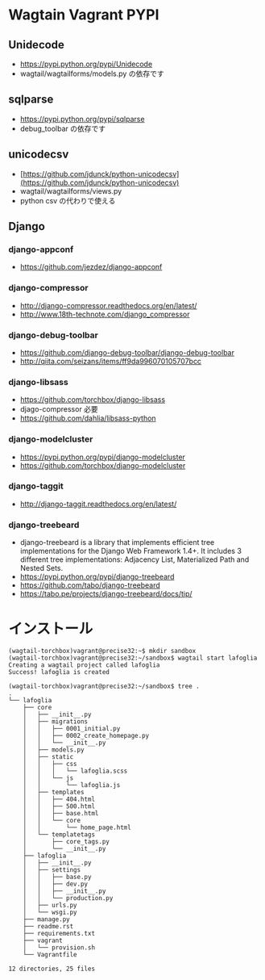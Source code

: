 # Wagtain Vagrant PYPI

## Unidecode

- https://pypi.python.org/pypi/Unidecode
- wagtail/wagtailforms/models.py の依存です

## sqlparse

- https://pypi.python.org/pypi/sqlparse
- debug_toolbar の依存です


## unicodecsv

- [https://github.com/jdunck/python-unicodecsv](https://github.com/jdunck/python-unicodecsv)
- wagtail/wagtailforms/views.py
- python csv の代わりで使える


## Django


### django-appconf

- https://github.com/jezdez/django-appconf


### django-compressor

- http://django-compressor.readthedocs.org/en/latest/
- http://www.18th-technote.com/django_compressor


### django-debug-toolbar

- https://github.com/django-debug-toolbar/django-debug-toolbar
- http://qiita.com/seizans/items/ff9da996070105707bcc

### django-libsass

- https://github.com/torchbox/django-libsass
- djago-compressor 必要
- https://github.com/dahlia/libsass-python


### django-modelcluster

- https://pypi.python.org/pypi/django-modelcluster
- https://github.com/torchbox/django-modelcluster

### django-taggit

- http://django-taggit.readthedocs.org/en/latest/

### django-treebeard

- django-treebeard is a library that implements efficient tree implementations for the Django Web Framework 1.4+. It includes 3 different tree implementations: Adjacency List, Materialized Path and Nested Sets.
- https://pypi.python.org/pypi/django-treebeard
- https://github.com/tabo/django-treebeard
- https://tabo.pe/projects/django-treebeard/docs/tip/


# インストール

```
(wagtail-torchbox)vagrant@precise32:~$ mkdir sandbox
(wagtail-torchbox)vagrant@precise32:~/sandbox$ wagtail start lafoglia
Creating a wagtail project called lafoglia
Success! lafoglia is created
```

```
(wagtail-torchbox)vagrant@precise32:~/sandbox$ tree .
.
└── lafoglia
    ├── core
    │   ├── __init__.py
    │   ├── migrations
    │   │   ├── 0001_initial.py
    │   │   ├── 0002_create_homepage.py
    │   │   └── __init__.py
    │   ├── models.py
    │   ├── static
    │   │   ├── css
    │   │   │   └── lafoglia.scss
    │   │   └── js
    │   │       └── lafoglia.js
    │   ├── templates
    │   │   ├── 404.html
    │   │   ├── 500.html
    │   │   ├── base.html
    │   │   └── core
    │   │       └── home_page.html
    │   └── templatetags
    │       ├── core_tags.py
    │       └── __init__.py
    ├── lafoglia
    │   ├── __init__.py
    │   ├── settings
    │   │   ├── base.py
    │   │   ├── dev.py
    │   │   ├── __init__.py
    │   │   └── production.py
    │   ├── urls.py
    │   └── wsgi.py
    ├── manage.py
    ├── readme.rst
    ├── requirements.txt
    ├── vagrant
    │   └── provision.sh
    └── Vagrantfile

12 directories, 25 files

```

